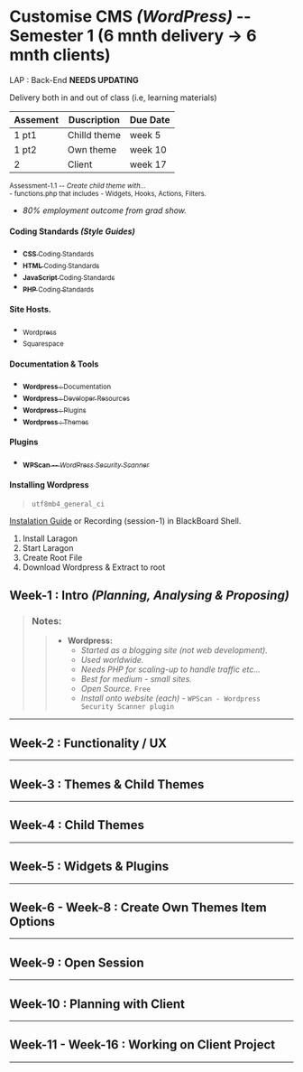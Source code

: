 # Customise CMS _(WordPress)_ -- Semester 1 (6 mnth delivery -> 6 mnth clients)

LAP : Back-End **NEEDS UPDATING**

Delivery both in and out of class (i.e, learning materials)

| Assement | Duscription  | Due Date |
|----------|--------------|----------|
| 1 pt1    | Chilld theme | week 5   |
| 1 pt2    | Own theme    | week 10  |
| 2        | Client       | week 17  |

<p>
  <sub>
    Assessment-1.1 -- <i>Create child theme with...</i><br>
    - functions.php that includes - Widgets, Hooks, Actions, Filters.<br>
  </sub
<p>

- _80% employment outcome from grad show._

#### Coding Standards _(Style Guides)_

<ul>
  <a href="https://developer.wordpress.org/coding-standards/wordpress-coding-standards/css/">
    <li><sub><b>CSS</b> Coding Standards</sub></li>
  </a>
  <a href="https://developer.wordpress.org/coding-standards/wordpress-coding-standards/html/">
    <li><sub><b>HTML</b> Coding Standards</sub></li>
  </a>
  <a href="https://developer.wordpress.org/coding-standards/wordpress-coding-standards/javascript/">
    <li><sub><b>JavaScript</b> Coding Standards</sub></li>
  </a>
  <a href="https://developer.wordpress.org/coding-standards/wordpress-coding-standards/php/">
    <li><sub><b>PHP</b> Coding Standards</sub></li>
  </a>
</ul>

#### Site Hosts.
<ul>
  <a href="https://wordpress.org">
    <li><sub>Wordpress</sub></li>
  </a>
  <a href="https://squarespace.com">
    <li><sub>Squarespace</sub></li>
  </a>
</ul>

#### Documentation & Tools
<ul>
  <a href="https://wordpress.org/documentation/">
    <li><sub><b>Wordpress</b> : Documentation</sub></li>
  </a>
  <a href="https://developer.wordpress.org/">
    <li><sub><b>Wordpress</b> : Developer Resources</sub></li>
  </a>
  <a href="https://wordpress.org/plugins/">
    <li><sub><b>Wordpress</b> : Plugins</sub></li>
  </a>
  <a href="https://wordpress.org/themes/">
    <li><sub><b>Wordpress</b> : Themes</sub></li>
  </a>
</ul>

#### Plugins
<ul>
  <a href="https://wordpress.org/plugins/wpscan/">
    <li><sub><b>WPScan</b> -- <i>WordPress Security Scanner</i></sub></li>
  </a>
</ul>

#### Installing Wordpress
> `utf8mb4_general_ci`

<p>
  <a href="https://developer.wordpress.org/advanced-administration/before-install/howto-install/">Instalation Guide</a>
  or Recording (session-1) in BlackBoard Shell.
</p>

1. Install Laragon
2. Start Laragon
3. Create Root File
4. Download Wordpress & Extract to root

## **Week-1** : Intro _(Planning, Analysing & Proposing)_

> ### Notes:
> >
> > - **Wordpress:**
> >   - _Started as a blogging site (not web development)._
> >   - _Used worldwide._
> >   - _Needs PHP for scaling-up to handle traffic etc..._
> >   - _Best for medium - small sites._
> >   - _Open Source._ `Free`
> >   - _Install onto website (each)_ - `WPScan - Wordpress Security Scanner plugin`
> >   
> 


---

## **Week-2** : Functionality / UX

---

## **Week-3** : Themes & Child Themes

---

## **Week-4** : Child Themes

---
## **Week-5** : Widgets & Plugins

---

## **Week-6 - Week-8** : Create Own Themes Item Options

---

## **Week-9** : Open Session

---

## **Week-10** : Planning with Client

---

## **Week-11 - Week-16** : Working on Client Project

---
